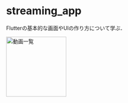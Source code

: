 # streaming_app

Flutterの基本的な画面やUIの作り方について学ぶ．

<img width="162" alt="動画一覧" src="https://user-images.githubusercontent.com/73876468/125393945-d2e16400-e3e3-11eb-8e73-3161784b5957.png">
